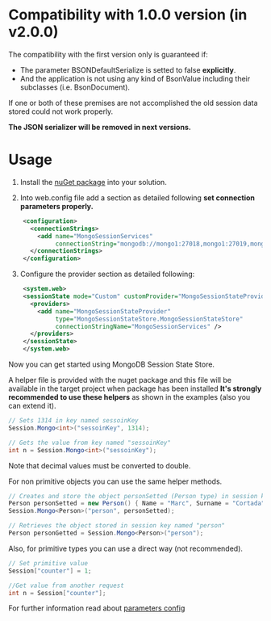Compatibility with 1.0.0 version (in v2.0.0)
============================================

The compatibility with the first version only is guaranteed if:
- The parameter BSONDefaultSerialize is setted to false **explicitly**.
- And the application is not using any kind of BsonValue including their subclasses (i.e. BsonDocument).

If one or both of these premises are not accomplished the old session data stored could not work properly.

**The JSON serializer will be removed in next versions.**

Usage
=====

1. Install the [nuGet package](https://www.nuget.org/packages/MongoSessionStateStore/) into your solution.

2. Into web.config file add a <connectionStrings> section as detailed following **set connection parameters properly.**
```xml
    <configuration>
      <connectionStrings>
        <add name="MongoSessionServices"
             connectionString="mongodb://mongo1:27018,mongo1:27019,mongo1:27020/?connect=replicaset"/>
      </connectionStrings>
    </configuration>
```

3. Configure the <sessionState> provider section as detailed following:
```xml
    <system.web>
    <sessionState mode="Custom" customProvider="MongoSessionStateProvider">
      <providers>
        <add name="MongoSessionStateProvider"
             type="MongoSessionStateStore.MongoSessionStateStore"
             connectionStringName="MongoSessionServices" />
      </providers>
    </sessionState>
    </system.web>
```

Now you can get started using MongoDB Session State Store. 

A helper file is provided with the nuget package and this file will be available in the target project when package has been installed 
**It's strongly recommended to use these helpers** as shown in the examples (also you can extend it).

```C#
// Sets 1314 in key named sessoinKey
Session.Mongo<int>("sessoinKey", 1314);

// Gets the value from key named "sessoinKey"
int n = Session.Mongo<int>("sessoinKey");
```

Note that decimal values must be converted to double.

For non primitive objects you can use the same helper methods.

```C#
// Creates and store the object personSetted (Person type) in session key named person
Person personSetted = new Person() { Name = "Marc", Surname = "Cortada", City = "Barcelona" };
Session.Mongo<Person>("person", personSetted);

// Retrieves the object stored in session key named "person"
Person personGetted = Session.Mongo<Person>("person");
```

Also, for primitive types you can use a direct way (not recommended).

```C#
// Set primitive value
Session["counter"] = 1;

//Get value from another request
int n = Session["counter"];
```

For further information read about [parameters config](https://github.com/MarkCBB/MongoDB-ASP.NET-Session-State-Store/wiki/Web.config-parameters#parameters-detail)
